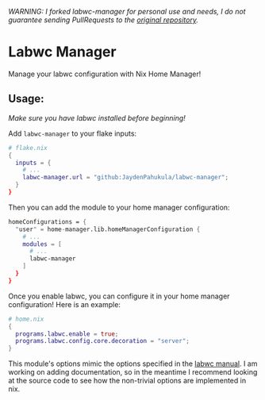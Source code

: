 _WARNING: I forked labwc-manager for personal use and needs, I do not guarantee sending PullRequests to the [original repository](https://github.com/JaydenPahukula/labwc-manager)._

# Labwc Manager

Manage your labwc configuration with Nix Home Manager!

## Usage:

_Make sure you have labwc installed before beginning!_

Add `labwc-manager` to your flake inputs:

```nix
# flake.nix
{
  inputs = {
    # ...
    labwc-manager.url = "github:JaydenPahukula/labwc-manager";
  }
}
```

Then you can add the module to your home manager configuration:

```nix
homeConfigurations = {
  "user" = home-manager.lib.homeManagerConfiguration {
    # ...
    modules = [
      # ...
      labwc-manager
    ]
  }
}
```

Once you enable labwc, you can configure it in your home manager configuration! Here is an example:

```nix
# home.nix
{
  programs.labwc.enable = true;
  programs.labwc.config.core.decoration = "server";
}
```

This module's options mimic the options specified in the [labwc manual](https://labwc.github.io/manual.html). I am working on adding documentation, so in the meantime I recommend looking at the source code to see how the non-trivial options are implemented in nix.
